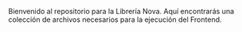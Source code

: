 Bienvenido al repositorio para la Librería Nova. Aquí encontrarás una colección de archivos necesarios para la ejecución del Frontend.